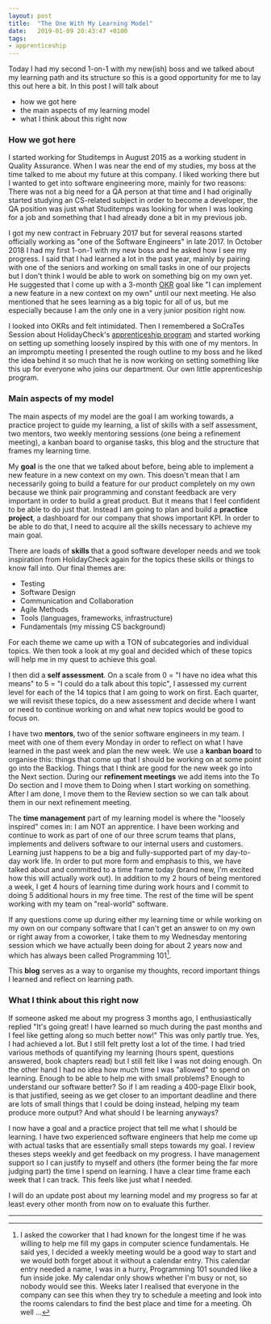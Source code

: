 ```yaml
---
layout: post
title:  "The One With My Learning Model"
date:   2019-01-09 20:43:47 +0100
tags: 
- apprenticeship
---
```


Today I had my second 1-on-1 with my new(ish) boss and we talked about my learning path and its structure so this is a good opportunity for me to lay this out here a bit. In this post I will talk about
- how we got here
- the main aspects of my learning model
- what I think about this right now

### How we got here

I started working for Studitemps in August 2015 as a working student in Quality Assurance. When I was near the end of my studies, my boss at the time talked to me about my future at this company. I liked working there but I wanted to get into software engineering more, mainly for two reasons: There was not a big need for a QA person at that time and I had originally started studying an CS-related subject in order to become a developer, the QA position was just what Studitemps was looking for when I was looking for a job and something that I had already done a bit in my previous job.

I got my new contract in February 2017 but for several reasons started officially working as "one of the Software Engineers" in late 2017. In October 2018 I had my first 1-on-1 with my new boss and he asked how I see my progress. I said that I had learned a lot in the past year, mainly by pairing with one of the seniors and working on small tasks in one of our projects but I don't think I would be able to work on something big on my own yet. He suggested that I come up with a 3-month [OKR](https://weekdone.com/resources/objectives-key-results) goal like "I can implement a new feature in a new context on my own" until our next meeting. He also mentioned that he sees learning as a big topic for all of us, but me especially because I am the only one in a very junior position right now.

I looked into OKRs and felt intimidated. Then I remembered a SoCraTes Session about HolidayCheck's [apprenticeship program](http://apprenticeship.holidaycheck.com/) and started working on setting up something loosely inspired by this with one of my mentors. In an impromptu meeting I presented the rough outline to my boss and he liked the idea behind it so much that he is now working on setting something like this up for everyone who joins our department. Our own little apprenticeship program.

### Main aspects of my model

The main aspects of my model are the goal I am working towards, a practice project to guide my learning, a list of skills with a self assessment, two mentors, two weekly mentoring sessions (one being a refinement meeting), a kanban board to organise tasks, this blog and the structure that frames my learning time.

My **goal** is the one that we talked about before, being able to implement a new feature in a new context on my own. This doesn't mean that I am necessarily going to build a feature for our product completely on my own because we think pair programming and constant feedback are very important in order to build a great product. But it means that I feel confident to be able to do just that. Instead I am going to plan and build a **practice project**, a dashboard for our company that shows important KPI. In order to be able to do that, I need to acquire all the skills necessary to achieve my main goal.

There are loads of **skills** that a good software developer needs and we took inspiration from HolidayCheck again for the topics these skills or things to know fall into. Our final themes are:
- Testing
- Software Design
- Communication and Collaboration
- Agile Methods
- Tools (languages, frameworks, infrastructure)
- Fundamentals (my missing CS background)

For each theme we came up with a TON of subcategories and individual topics. We then took a look at my goal and decided which of these topics will help me in my quest to achieve this goal.

I then did a **self assessment**. On a scale from 0 = "I have no idea what this means" to 5 = "I could do a talk about this topic", I assessed my current level for each of the 14 topics that I am going to work on first. Each quarter, we will revisit these topics, do a new assessment and decide where I want or need to continue working on and what new topics would be good to focus on.

I have two **mentors**, two of the senior software engineers in my team. I meet with one of them every Monday in order to reflect on what I have learned in the past week and plan the new week. We use a **kanban board** to organise this: things that come up that I should be working on at some point go into the Backlog. Things that I think are good for the new week go into the Next section. During our **refinement meetings** we add items into the To Do section and I move them to Doing when I start working on something. After I am done, I move them to the Review section so we can talk about them in our next refinement meeting.

The **time management** part of my learning model is where the "loosely inspired" comes in: I am NOT an apprentice. I have been working and continue to work as part of one of our three scrum teams that plans, implements and delivers software to our internal users and customers. Learning just happens to be a big and fully-supported part of my day-to-day work life. In order to put more form and emphasis to this, we have talked about and committed to a time frame today (brand new, I'm excited how this will actually work out). In addition to my 2 hours of being mentored a week, I get 4 hours of learning time during work hours and I commit to doing 5 additional hours in my free time. The rest of the time will be spent working with my team on "real-world" software.

If any questions come up during either my learning time or while working on my own on our company software that I can't get an answer to on my own or right away from a coworker, I take them to my Wednesday mentoring session which we have actually been doing for about 2 years now and which has always been called Programming 101[^1].

This **blog** serves as a way to organise my thoughts, record important things I learned and reflect on learning path.

### What I think about this right now

If someone asked me about my progress 3 months ago, I enthusiastically replied "It's going great! I have learned so much during the past months and I feel like getting along so much better now!" This was only partly true. Yes, I had achieved a lot. But I still felt pretty lost a lot of the time. I had tried various methods of quantifying my learning (hours spent, questions answered, book chapters read) but I still felt like I was not doing enough. On the other hand I had no idea how much time I was "allowed" to spend on learning. Enough to be able to help me with small problems? Enough to understand our software better? So if I am reading a 400-page Elixir book, is that justified, seeing as we get closer to an important deadline and there are lots of small things that I could be doing instead, helping my team produce more output? And what should I be learning anyways?

I now have a goal and a practice project that tell me what I should be learning. I have two experienced software engineers that help me come up with actual tasks that are essentially small steps towards my goal. I review theses steps weekly and get feedback on my progress. I have management support so I can justify to myself and others (the former being the far more judging part) the time I spend on learning. I have a clear time frame each week that I can track. This feels like just what I needed.

I will do an update post about my learning model and my progress so far at least every other month from now on to evaluate this further.

---


[^1]: I asked the coworker that I had known for the longest time if he was willing to help me fill my gaps in computer science fundamentals. He said yes, I decided a weekly meeting would be a good way to start and we would both forget about it without a calendar entry. This calendar entry needed a name, I was in a hurry, Programming 101 sounded like a fun inside joke. My calendar only shows whether I'm busy or not, so nobody would see this. Weeks later I realised that everyone in the company can see this when they try to schedule a meeting and look into the rooms calendars to find the best place and time for a meeting. Oh well ...
